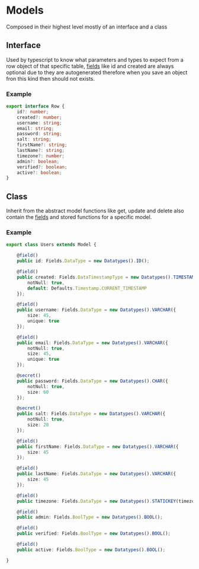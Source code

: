 # Models

Composed in their highest level mostly of an interface and a class

## Interface

Used by typescript to know what parameters and types to expect from a row object of that specific table, [fields](fields.md) like id and created are always optional due to they are autogenerated therefore when you save an object fron this kind then should not exists.

### Example

```typescript
export interface Row {
    id?: number;
    created?: number;
    username: string;
    email: string;
    password: string;
    salt: string;
    firstName?: string;
    lastName?: string;
    timezone?: number;
    admin?: boolean;
    verified?: boolean;
    active?: boolean;
}
```

## Class

Inherit from the abstract model functions like get, update and delete also contain the [fields](fields.md) and stored functions for a specific model.

### Example

```typescript
export class Users extends Model {

    @field()
    public id: Fields.DataType = new Datatypes().ID();

    @field()
    public created: Fields.DataTimestampType = new Datatypes().TIMESTAMP({
        notNull: true,
        default: Defaults.Timestamp.CURRENT_TIMESTAMP
    });

    @field()
    public username: Fields.DataType = new Datatypes().VARCHAR({
        size: 45,
        unique: true
    });

    @field()
    public email: Fields.DataType = new Datatypes().VARCHAR({
        notNull: true,
        size: 45,
        unique: true
    });

    @secret()
    public password: Fields.DataType = new Datatypes().CHAR({
        notNull: true,
        size: 60
    });

    @secret()
    public salt: Fields.DataType = new Datatypes().VARCHAR({
        notNull: true,
        size: 20
    });

    @field()
    public firstName: Fields.DataType = new Datatypes().VARCHAR({
        size: 45
    });

    @field()
    public lastName: Fields.DataType = new Datatypes().VARCHAR({
        size: 45
    });

    @field()
    public timezone: Fields.DataType = new Datatypes().STATICKEY(timezones);

    @field()
    public admin: Fields.BoolType = new Datatypes().BOOL();

    @field()
    public verified: Fields.BoolType = new Datatypes().BOOL();

    @field()
    public active: Fields.BoolType = new Datatypes().BOOL();

}
```
